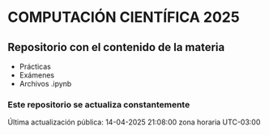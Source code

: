 # COMPUTACIÓN CIENTÍFICA 2025

## Repositorio con el contenido de la materia

- Prácticas
- Exámenes
- Archivos .ipynb

### Este repositorio se actualiza constantemente

Última actualización pública: 14-04-2025 21:08:00 zona horaria UTC-03:00
